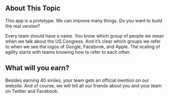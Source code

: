 ## About This Topic

This app is a prototype. We can improve many things. Do you want to build the real version?

Every team should have a name. You know which group of people we mean when we talk about the US Congress. And it’s clear which groups we refer to when we see the logos of Google, Facebook, and Apple. The scaling of agility starts with teams knowing how to refer to each other.

## What will you earn?

Besides earning 40 smiles, your team gets an official mention on our website. And of course, we will tell all our friends about you and your team on Twitter and Facebook.
